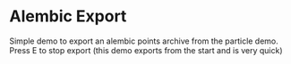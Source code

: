 # Alembic Export

Simple demo to export an alembic points archive from the particle demo. Press E to stop export (this demo exports from the start and is very quick)